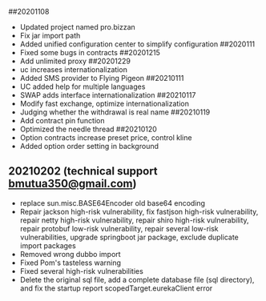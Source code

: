 ##20201108
- Updated project named pro.bizzan
- Fix jar import path
- Added unified configuration center to simplify configuration
##2020111
- Fixed some bugs in contracts
##20201215
- Add unlimited proxy
##20201229
- uc increases internationalization
- Added SMS provider to Flying Pigeon
##20210111
- UC added help for multiple languages
- SWAP adds interface internationalization
##20210117
- Modify fast exchange, optimize internationalization
- Judging whether the withdrawal is real name
##20210119
- Add contract pin function
- Optimized the needle thread
##20210120
- Option contracts increase preset price, control kline
- Added option order setting in background

## 20210202 (technical support bmutua350@gmail.com)
- replace sun.misc.BASE64Encoder old base64 encoding
- Repair jackson high-risk vulnerability, fix fastjson high-risk vulnerability, repair netty high-risk vulnerability, repair shiro high-risk vulnerability, repair protobuf low-risk vulnerability, repair several low-risk vulnerabilities, upgrade springboot jar package, exclude duplicate import packages
- Removed wrong dubbo import
- Fixed Pom's tasteless warning
- Fixed several high-risk vulnerabilities
- Delete the original sql file, add a complete database file (sql directory), and fix the startup report scopedTarget.eurekaClient error
